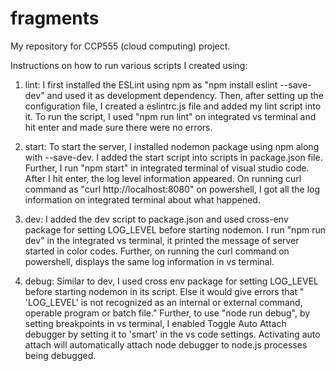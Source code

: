 # fragments
My repository for CCP555 (cloud computing) project.

Instructions on how to run various scripts I created using:

1. lint: I first installed the ESLint using npm as "npm install eslint --save-dev" and used it as development dependency. Then, after setting up the configuration file, I created a eslintrc.js file and added my lint script into it. To run the script, I used "npm run lint" on integrated vs terminal and hit enter and made sure there were no errors.

2. start: To start the server, I installed nodemon package using npm along with --save-dev. I added the start script into scripts in package.json file. Further, I run "npm start" in integrated terminal of visual studio code. After I hit enter, the log level information appeared. On running curl command as "curl http://localhost:8080" on powershell, I got all the log information on integrated terminal about what happened.

3. dev: I added the dev script to package.json and used cross-env package for setting LOG_LEVEL before starting nodemon. I run "npm run dev" in the integrated vs terminal, it printed the message of server started in color codes. Further, on running the curl command on powershell, displays the same log information in vs terminal.

4. debug: Similar to dev, I used cross env package for setting LOG_LEVEL before starting nodemon in its script. Else it would give errors that " 'LOG_LEVEL' is not recognized as an internal or external command, operable program or batch file." Further, to use "node run debug", by setting breakpoints in vs terminal, I enabled Toggle Auto Attach debugger by setting it to 'smart' in the vs code settings. Activating auto attach will automatically attach node debugger to node.js processes being debugged.
